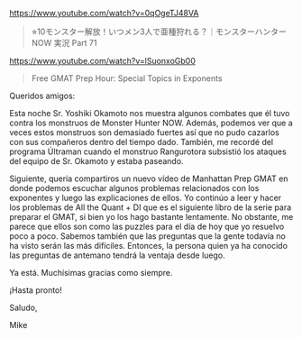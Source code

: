 https://www.youtube.com/watch?v=0qOgeTJ48VA

> ⭐︎10モンスター解放！いつメン3人で亜種狩れる？｜モンスターハンターNOW 実況 Part 71

https://www.youtube.com/watch?v=lSuonxoGb00

> Free GMAT Prep Hour: Special Topics in Exponents 

Queridos amigos:

Esta noche Sr. Yoshiki Okamoto nos muestra algunos combates que él tuvo contra los monstruos de Monster Hunter NOW. Además, podemos ver que a veces estos monstruos son demasiado fuertes así que no pudo cazarlos con sus compañeros dentro del tiempo dado. También, me recordé del programa Últraman cuando el monstruo Rangurotora subsistió los ataques del equipo de Sr. Okamoto y estaba paseando. 

Siguiente, quería compartiros un nuevo vídeo de Manhattan Prep GMAT en donde podemos escuchar algunos problemas relacionados con los exponentes y luego las explicaciones de ellos. Yo continúo a leer y hacer los problemas de All the Quant + DI que es el siguiente libro de la serie para preparar el GMAT, si bien yo los hago bastante lentamente. No obstante, me parece que ellos son como las puzzles para el día de hoy que yo resuelvo poco a poco. Sabemos también que las preguntas que la gente todavía no ha visto serán las más difíciles. Entonces, la persona quien ya ha conocido las preguntas de antemano tendrá la ventaja desde luego.

Ya está. Muchísimas gracias como siempre.

¡Hasta pronto!

Saludo,

Mike
